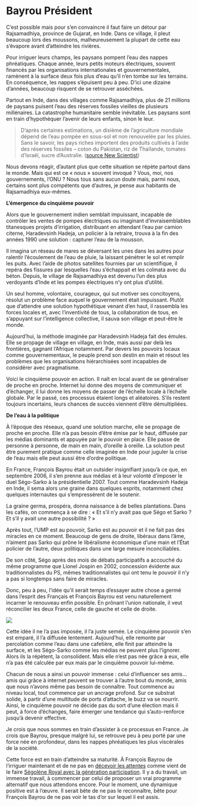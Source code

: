 # Bayrou Président

C’est possible mais pour s’en convaincre il faut faire un détour par Rajsamadhiya, province de Gujarat, en Inde. Dans ce village, il pleut beaucoup lors des moussons, malheureusement la plupart de cette eau s’évapore avant d’atteindre les rivières.

Pour irriguer leurs champs, les paysans pompent l’eau des nappes phréatiques. Chaque année, leurs petits moteurs électriques, souvent financés par les organisations internationales et gouvernementales, ramènent à la surface deux fois plus d’eau qu’il n’en tombe sur les terrains. En conséquence, les nappes s’épuisent peu à peu. D’ici une dizaine d’années, beaucoup risquent de se retrouver asséchées.

Partout en Inde, dans des villages comme Rajsamadhiya, plus de 21 millions de paysans puisent l’eau des réserves fossiles vieilles de plusieurs millénaires. La catastrophe humanitaire semble inévitable. Les paysans sont en train d’hypothéquer l’avenir de leurs enfants, sinon le leur.

> D’après certaines estimations, un dixième de l’agriculture mondiale dépend de l’eau pompée en sous-sol et non renouvelée par les pluies. Sans le savoir, les pays riches importent des produits cultivés à l’aide des réserves fossiles – coton du Pakistan, riz de Thaïlande, tomates d’Israël, sucre d’Australie. ([source New Scientist](http://www.newscientist.com/channel/earth/mg18925401.500))

Nous devons réagir, d’autant plus que cette situation se répète partout dans le monde. Mais qui est ce « nous » souvent invoqué ? Vous, moi, nos gouvernements, l’ONU ? Nous tous sans aucun doute mais, parmi nous, certains sont plus compétents que d’autres, je pense aux habitants de Rajsamadhiya eux-mêmes.

**L’émergence du cinquième pouvoir**

Alors que le gouvernement indien semblait impuissant, incapable de contrôler les ventes de pompes électriques ou imaginant d’invraisemblables titanesques projets d’irrigation, distribuant en attendant l’eau par camion citerne, Haradevsinh Hadeja, un policier à la retraire, trouva à la fin des années 1990 une solution : capturer l’eau de la mousson.

Il imagina un réseau de mares se déversant les unes dans les autres pour ralentir l’écoulement de l’eau de pluie, la laissant pénétrer le sol et remplir les puits. Avec l’aide de photos satellites fournies par un scientifique, il repéra des fissures par lesquelles l’eau s’échappait et les colmata avec du béton. Depuis, le village de Rajsamadhiya est devenu l’un des plus verdoyants d’Inde et les pompes électriques n’y ont plus d’utilité.

Un seul homme, volontaire, courageux, qui sut motiver ses concitoyens, résolut un problème face auquel le gouvernement était impuissant. Plutôt que d’attendre une solution hypothétique venant d’en haut, il rassembla les forces locales et, avec l’inventivité de tous, la collaboration de tous, en s’appuyant sur l’intelligence collective, il sauva son village et peut-être le monde.

Aujourd’hui, la méthode imaginée par Haradevsinh Hadeja fait des émules. Elle se propage de village en village, en Inde, mais aussi par delà les frontières, gagnant l’Afrique notamment. Par devers les pouvoirs locaux comme gouvernementaux, le peuple prend son destin en main et résout les problèmes que les organisations hiérarchisées sont incapables de considérer avec pragmatisme.

Voici le cinquième pouvoir en action. Il naît en local avant de se généraliser de proche en proche. Internet lui donne des moyens de communiquer et d’échanger, il lui donne les moyens de passer de l’échelle locale à l’échelle globale. Par le passé, ces processus étaient longs et aléatoires. S’ils restent toujours incertains, leurs chances de succès viennent d’être démultipliées.

**De l’eau à la politique**

À l’époque des réseaux, quand une solution marche, elle se propage de proche en proche. Elle n’a pas besoin d’être émise par le haut, diffusée par les médias dominants et appuyée par le pouvoir en place. Elle passe de personne à personne, de main en main, d’oreille à oreille. La solution peut être purement pratique comme celle imaginée en Inde pour juguler la crise de l’eau mais elle peut aussi être d’ordre politique.

En France, François Bayrou était un outsider insignifiant jusqu’à ce que, en septembre 2006, il s’en prenne aux médias et à leur volonté d’imposer le duel Ségo-Sarko à la présidentielle 2007. Tout comme Haradevsinh Hadeja en Inde, il sema alors une graine dans quelques esprits, notamment chez quelques internautes qui s’empressèrent de le soutenir.

La graine germa, prospéra, donna naissance à de belles plantations. Dans les cafés, on commença à se dire : « Et s’il n’y avait pas que Ségo et Sarko ? Et s’il y avait une autre possibilité ? »

Après tout, l’UMP est au pouvoir, Sarko est au pouvoir et il ne fait pas des miracles en ce moment. Beaucoup de gens de droite, libéraux dans l’âme, n’aiment pas Sarko qui prône le libéralisme économique d’une main et l’État policier de l’autre, deux politiques dans une large mesure inconciliables.

De son côté, Ségo après des mois de débats participatifs a accouché du même programme que Lionel Jospin en 2002, concession évidente aux traditionnalistes du PS, mêmes traditionnalistes qui ont tenu le pouvoir il n’y a pas si longtemps sans faire de miracles.

Donc, peu à peu, l’idée qu’il serait temps d’essayer autre chose a germé dans l’esprit des Français et François Bayrou est venu naturellement incarner le renouveau enfin possible. En prônant l’union nationale, il veut réconcilier les deux France, celle de gauche et celle de droite.

![](https://tcrouzet.com/images_tc/200702blogpulse.gif)

Cette idée il ne l’a pas imposée, il l’a juste semée. Le cinquième pouvoir s’en est emparé, il l’a diffusée lentement. Aujourd’hui, elle remonte par percolation comme l’eau dans une cafetière, elle finit par atteindre la surface, et les Ségo-Sarko comme les médias ne peuvent plus l’ignorer. Alors ils la répètent, la consolident. Mais elle n’est pas née grâce à eux, elle n’a pas été calculée par eux mais par le cinquième pouvoir lui-même.

Chacun de nous a ainsi un pouvoir immense : celui d’influencer ses amis… amis qui grâce à internet peuvent se trouver à l’autre bout du monde, amis que nous n’avons même pas besoin de connaître. Tout commence au niveau local, tout commence par un ancrage profond. Sur ce substrat solide, à partir d’une multitude de ports d’attache, le buzz va se nourrir. Ainsi, le cinquième pouvoir ne décide pas du sort d’une élection mais il peut, à force d’échanges, faire émerger une tendance qui s’auto-renforce jusqu’à devenir effective.

Je crois que nous sommes en train d’assister à ce processus en France. Je crois que Bayrou, presque malgré lui, se retrouve peu à peu porté par une force née en profondeur, dans les nappes phréatiques les plus viscérales de la société.

Cette force est en train d’atteindre sa maturité. À François Bayrou de l’irriguer maintenant et de ne pas en [décevoir les attentes](https://tcrouzet.com/2007/02/18/je-vote-bayrou-au-second-tour/) comme vient de le faire [Ségolène Royal avec la génération participation](https://tcrouzet.com/2007/02/12/segolene-l%e2%80%99impossible-synthese/). Il y a du travail, un immense travail, à commencer par celui de proposer un vrai programme alternatif que nous attendons encore. Pour le moment, une dynamique positive est à l’œuvre. Il serait bête de ne pas le reconnaître, bête pour François Bayrou de ne pas voir le tas d’or sur lequel il est assis.